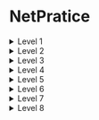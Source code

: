 # NetPratice


<details>
<summary>Level 1</summary>

Interface A1:</br>
  NetworkID: 104.99.23.0</br>
  First IP: 104.99.23.1</br>
  Last IP: 104.99.23.254</br>
  Broadcast: 104.99.23.255</br>

Interface D1:</br>
  NetworkID: 211.191.0.0</br>
  First IP: 211.191.0.1</br>
  Last IP: 211.191.255.254</br>
  Broadcast: 211.191.255.255</br>
  
![Screenshot from 2023-07-31 12-36-38](https://github.com/snowhp/NetPratice/assets/13867481/5f88070f-22cb-4947-bc5f-d97facd1b97c)  
</details>

<details>
<summary>Level 2</summary>

Interface A1:</br>
  NetworkID: 192.168.41.192</br>
  First IP: 192.168.41.193</br>
  Last IP: 192.168.41.223</br>
  Broadcast: 192.168.41.224</br>

Interface D1:</br>
  NetworkID: 192.167.41.0</br>
  First IP: 192.167.41.1</br>
  Last IP: 192.167.41.2</br>
  Broadcast: 192.167.41.3</br>
  
  ![Screenshot from 2023-07-31 12-52-56](https://github.com/snowhp/NetPratice/assets/13867481/90263eff-6914-4eb0-b151-fe48a1f58110)
</details>

<details>
<summary>Level 3</summary>

On this example all devices are on the same network</br>
Interface A1:</br>
  NetworkID: 104.198.140.0</br>
  First IP: 104.198.140.1</br>
  Last IP: 104.198.140.126</br>
  Broadcast: 104.198.140.127</br>
  
  ![Screenshot from 2023-07-31 14-39-52](https://github.com/snowhp/NetPratice/assets/13867481/e04a9c45-a39a-44d3-b93d-b8b3b664975c)  
</details>

<details>
<summary>Level 4</summary>

Interface A1:</br>
  NetworkID: 86.135.0.0</br>
  First IP: 86.135.0.1</br>
  Last IP: 86.135.127.254</br>
  Broadcast: 86.135.127.255</br>
  ![Screenshot from 2023-07-31 14-52-12](https://github.com/snowhp/NetPratice/assets/13867481/9edfba2d-99b1-4d98-b903-a06ad9360dd1)


</details>

<details>
<summary>Level 5</summary>

Interface A1:</br>
  NetworkID: 69.119.56.0</br>
  First IP: 69.119.56.1</br>
  Last IP: 69.119.56.126</br>
  Broadcast: 69.119.56.127</br>

Interface B1:</br>
  NetworkID: 163.34.64.0</br>
  First IP: 163.34.64.1</br>
  Last IP: 163.34.127.254</br>
  Broadcast: 163.34.127.255</br>
![Screenshot from 2023-07-31 15-11-51](https://github.com/snowhp/NetPratice/assets/13867481/5550a3f8-f6e2-400e-8dd4-d5737797edab)

</details>


<details>
<summary>Level 6</summary>

Interface A1:</br>
  NetworkID: 91.237.10.128</br>
  First IP: 91.237.10.129</br>
  Last IP: 91.237.10.254</br>
  Broadcast: 91.237.10.255</br>
![Screenshot from 2023-07-31 15-44-01](https://github.com/snowhp/NetPratice/assets/13867481/f6a6ede3-bc73-4fc1-8252-75ee5b594be8)

</details>

<details>
<summary>Level 7</summary>

Splitted into 3 different subnets to avoid overlap</br>
![Screenshot from 2023-07-31 17-39-49](https://github.com/snowhp/NetPratice/assets/13867481/750f7f23-3fed-4d18-9eca-fadd9dc2a545)



</details>
<details>
<summary>Level 8</summary>

Splitted into 3 different subnets to avoid overlap given a network of the Internet route</br>

![image](https://github.com/snowhp/NetPratice/assets/13867481/4f080bf5-261a-48e8-9407-740f15469640)

</details>

